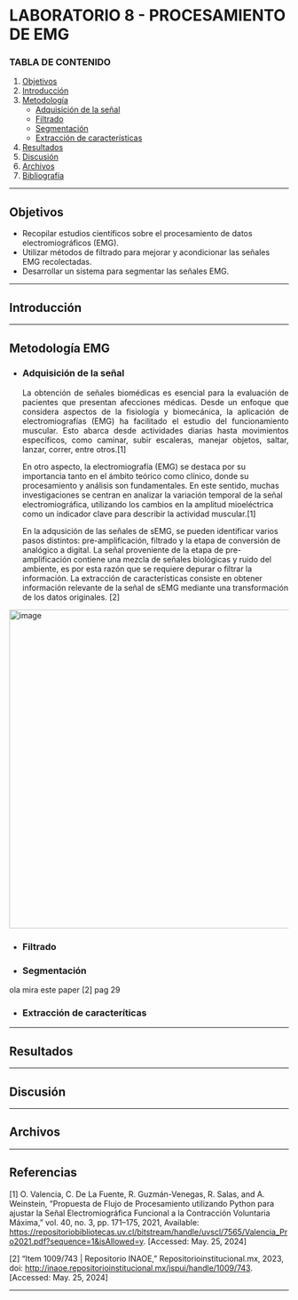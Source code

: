 # LABORATORIO 8 - PROCESAMIENTO DE EMG

### TABLA DE CONTENIDO

1. [Objetivos](#id1)
2. [Introducción](#id2)
3. [Metodología](#id3)
   - [Adquisición de la señal](#id4)
   - [Filtrado](#id5)
   - [Segmentación](#id6)
   - [Extracción de características](#id7)
4. [Resultados](#id8)
5. [Discusión](#id9)
6. [Archivos](#id10)
7. [Bibliografía](#id11)
---


## **Objetivos** <a name="id1"></a>
- Recopilar estudios científicos sobre el procesamiento de datos electromiográficos (EMG).
- Utilizar métodos de filtrado para mejorar y acondicionar las señales EMG recolectadas.
- Desarrollar un sistema para segmentar las señales EMG.
---

## **Introducción** <a name="id2"></a>
---


## **Metodología EMG** <a name="id3"></a>

- ### **Adquisición de la señal** <a name="id4"></a>
   <p align="justify"> La obtención de señales biomédicas es esencial para la evaluación de pacientes que presentan afecciones médicas. Desde un enfoque que considera aspectos de la fisiología y biomecánica, la aplicación de electromiografías (EMG) ha facilitado el estudio del funcionamiento muscular. Esto abarca desde actividades diarias hasta movimientos específicos, como caminar, subir escaleras, manejar objetos, saltar, lanzar, correr, entre otros.[1]

   En otro aspecto, la electromiografía (EMG) se destaca por su importancia tanto en el ámbito teórico como clínico, donde su procesamiento y análisis son fundamentales. En este sentido, muchas investigaciones se centran en analizar la variación temporal de la señal electromiográfica, utilizando los cambios en la amplitud mioeléctrica como un indicador clave para describir la actividad muscular.[1]

   En la adqusición de las señales de sEMG, se pueden identificar varios pasos distintos: pre-amplificación, filtrado y la etapa de conversión de analógico a digital. 
La señal proveniente de la etapa de pre-amplificación contiene una mezcla de señales biológicas y ruido del ambiente, es por esta razón que se requiere depurar o filtrar la información. La extracción de características consiste en obtener información relevante de la señal de sEMG mediante una transformación de los datos originales. [2]

</p>


<img width="574" alt="image" src="https://github.com/NadAbiO/IntroSeniales/assets/89549012/42be6c03-eb21-43e3-99c3-3785d83aa594">

- ### **Filtrado** <a name="id5"></a>

- ### **Segmentación** <a name="id6"></a>

ola mira este paper [2] pag 29

- ### **Extracción de caracteríticas** <a name="id7"></a>

--- 


## **Resultados** <a name="id8"></a>
---

## **Discusión** <a name="id9"></a>

---
## **Archivos** <a name="id10"></a>
---

## **Referencias** <a name="id11"></a>

[1] O. Valencia, C. De La Fuente, R. Guzmán-Venegas, R. Salas, and A. Weinstein, “Propuesta de Flujo de Procesamiento utilizando Python para ajustar la Señal Electromiográfica Funcional a la Contracción Voluntaria Máxima,” vol. 40, no. 3, pp. 171–175, 2021, Available: https://repositoriobibliotecas.uv.cl/bitstream/handle/uvscl/7565/Valencia_Pro2021.pdf?sequence=1&isAllowed=y. [Accessed: May. 25, 2024]

[2] “Item 1009/743 | Repositorio INAOE,” Repositorioinstitucional.mx, 2023, doi: http://inaoe.repositorioinstitucional.mx/jspui/handle/1009/743. [Accessed: May. 25, 2024]


---
